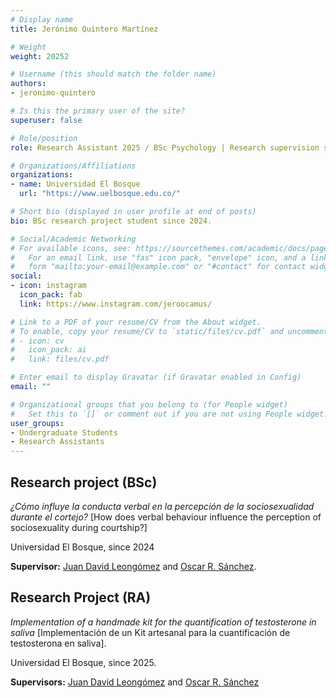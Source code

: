 ```yaml
---
# Display name
title: Jerónimo Quintero Martínez

# Weight
weight: 20252

# Username (this should match the folder name)
authors:
- jeronimo-quintero

# Is this the primary user of the site?
superuser: false

# Role/position
role: Research Assistant 2025 / BSc Psychology | Research supervision since 2024

# Organizations/Affiliations
organizations:
- name: Universidad El Bosque
  url: "https://www.uelbosque.edu.co/"

# Short bio (displayed in user profile at end of posts)
bio: BSc research project student since 2024.

# Social/Academic Networking
# For available icons, see: https://sourcethemes.com/academic/docs/page-builder/#icons
#   For an email link, use "fas" icon pack, "envelope" icon, and a link in the
#   form "mailto:your-email@example.com" or "#contact" for contact widget.
social:
- icon: instagram
  icon_pack: fab
  link: https://www.instagram.com/jeroocamus/

# Link to a PDF of your resume/CV from the About widget.
# To enable, copy your resume/CV to `static/files/cv.pdf` and uncomment the lines below.
# - icon: cv
#   icon_pack: ai
#   link: files/cv.pdf

# Enter email to display Gravatar (if Gravatar enabled in Config)
email: ""

# Organizational groups that you belong to (for People widget)
#   Set this to `[]` or comment out if you are not using People widget.
user_groups:
- Undergraduate Students
- Research Assistants
---
```


## **Research project (BSc)** 

*¿Cómo influye la conducta verbal en la percepción de la sociosexualidad durante el cortejo?* [How does verbal behaviour influence the perception of sociosexuality during courtship?]

Universidad El Bosque, since 2024

**Supervisor:** [Juan David Leongómez](/es/#about) and [Oscar R. Sánchez](/es/author/oscar-r.-sanchez/).

## **Research Project (RA)**

*Implementation of a handmade kit for the quantification of testosterone in saliva* [Implementación de un Kit artesanal para la cuantificación de testosterona en saliva].

Universidad El Bosque, since 2025.

**Supervisors:** [Juan David Leongómez](/en/#about) and [Oscar R. Sánchez](/en/author/oscar-r.-sanchez/)

